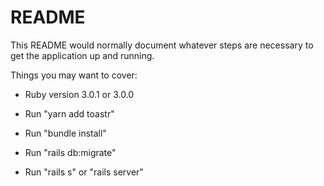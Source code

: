 # README

This README would normally document whatever steps are necessary to get the
application up and running.

Things you may want to cover:

* Ruby version 3.0.1 or 3.0.0

* Run "yarn add toastr"

* Run "bundle install"

* Run "rails db:migrate"

* Run "rails s" or "rails server"
